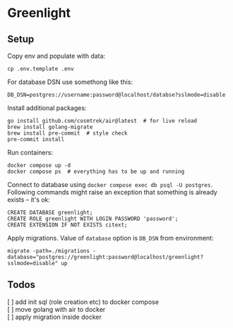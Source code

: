 # Greenlight

## Setup
Copy env and populate with data:
```shell
cp .env.template .env
```
For database DSN use somethong like this:
```shell
DB_DSN=postgres://username:password@localhost/databse?sslmode=disable
```

Install additional packages:
```shell
go install github.com/cosmtrek/air@latest  # for live reload
brew install golang-migrate
brew install pre-commit  # style check
pre-commit install
```

Run containers:
```shell
docker compose up -d
docker compose ps  # everything has to be up and running
```

Connect to database using `docker compose exec db psql -U postgres`. Following commands might raise an exception that something is already exists – it's ok:
```shell
CREATE DATABASE greenlight;
CREATE ROLE greenlight WITH LOGIN PASSWORD 'password';
CREATE EXTENSION IF NOT EXISTS citext;
```

Apply migrations. Value of `database` option is `DB_DSN` from environment:
```shell
migrate -path=./migrations -database="postgres://greenlight:password@localhost/greenlight?sslmode=disable" up
```

## Todos
[ ] add init sql (role creation etc) to docker compose\
[ ] move golang with air to docker\
[ ] apply migration inside docker
